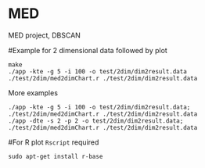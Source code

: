 MED
===

MED project, DBSCAN

#Example for 2 dimensional data followed by plot

    make
    ./app -kte -g 5 -i 100 -o test/2dim/dim2result.data
    ./test/2dim/med2dimChart.r ./test/2dim/dim2result.data

More examples

    ./app -kte -g 5 -i 100 -o test/2dim/dim2result.data; ./test/2dim/med2dimChart.r ./test/2dim/dim2result.data
    ./app -dte -s 2 -p 2 -o test/2dim/dim2result.data; ./test/2dim/med2dimChart.r ./test/2dim/dim2result.data

#For R plot `Rscript` required

    sudo apt-get install r-base
